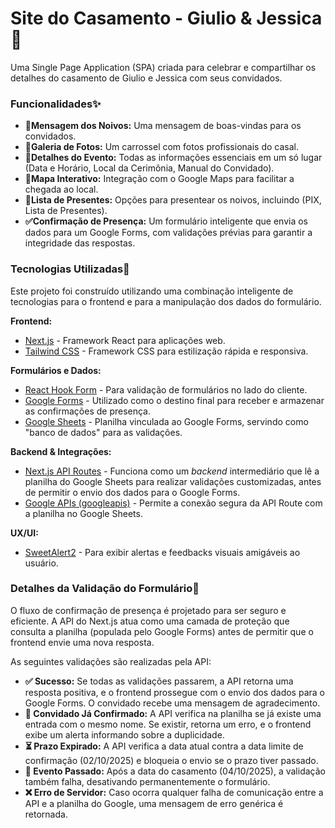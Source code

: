 # Site do Casamento - Giulio & Jessica💍

Uma Single Page Application (SPA) criada para celebrar e compartilhar os detalhes do casamento de Giulio e Jessica com seus convidados.

### Funcionalidades✨
- **💌Mensagem dos Noivos:** Uma mensagem de boas-vindas para os convidados.
- **📸Galeria de Fotos:** Um carrossel com fotos profissionais do casal.
- **📅Detalhes do Evento:** Todas as informações essenciais em um só lugar (Data e Horário, Local da Cerimônia, Manual do Convidado).
- **📍Mapa Interativo:** Integração com o Google Maps para facilitar a chegada ao local.
- **🎁Lista de Presentes:** Opções para presentear os noivos, incluindo (PIX, Lista de Presentes).
- **✅Confirmação de Presença:** Um formulário inteligente que envia os dados para um Google Forms, com validações prévias para garantir a integridade das respostas.

### Tecnologias Utilizadas🚀
Este projeto foi construído utilizando uma combinação inteligente de tecnologias para o frontend e para a manipulação dos dados do formulário.

**Frontend:**
- [Next.js](https://nextjs.org/) - Framework React para aplicações web.
- [Tailwind CSS](https://tailwindcss.com/) - Framework CSS para estilização rápida e responsiva.

**Formulários e Dados:**
- [React Hook Form](https://react-hook-form.com/) - Para validação de formulários no lado do cliente.
- [Google Forms](https://www.google.com/forms/about/) - Utilizado como o destino final para receber e armazenar as confirmações de presença.
- [Google Sheets](https://www.google.com/sheets/about/) - Planilha vinculada ao Google Forms, servindo como "banco de dados" para as validações.

**Backend & Integrações:**
- [Next.js API Routes](https://nextjs.org/docs/pages/building-your-application/routing/api-routes) - Funciona como um *backend* intermediário que lê a planilha do Google Sheets para realizar validações customizadas, antes de permitir o envio dos dados para o Google Forms.
- [Google APIs (googleapis)](https://github.com/googleapis/google-api-nodejs-client) - Permite a conexão segura da API Route com a planilha no Google Sheets.

**UX/UI:**
- [SweetAlert2](https://sweetalert2.github.io/) - Para exibir alertas e feedbacks visuais amigáveis ao usuário.

### Detalhes da Validação do Formulário📝
O fluxo de confirmação de presença é projetado para ser seguro e eficiente. A API do Next.js atua como uma camada de proteção que consulta a planilha (populada pelo Google Forms) antes de permitir que o frontend envie uma nova resposta.

As seguintes validações são realizadas pela API:
- **✅ Sucesso:** Se todas as validações passarem, a API retorna uma resposta positiva, e o frontend prossegue com o envio dos dados para o Google Forms. O convidado recebe uma mensagem de agradecimento.
- **👥 Convidado Já Confirmado:** A API verifica na planilha se já existe uma entrada com o mesmo nome. Se existir, retorna um erro, e o frontend exibe um alerta informando sobre a duplicidade.
- **⏳ Prazo Expirado:** A API verifica a data atual contra a data limite de confirmação (02/10/2025) e bloqueia o envio se o prazo tiver passado.
- **🎉 Evento Passado:** Após a data do casamento (04/10/2025), a validação também falha, desativando permanentemente o formulário.
- **❌ Erro de Servidor:** Caso ocorra qualquer falha de comunicação entre a API e a planilha do Google, uma mensagem de erro genérica é retornada.

